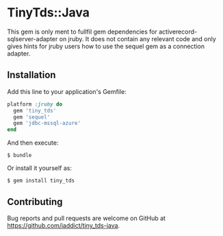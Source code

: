 # TinyTds::Java

This gem is only ment to fullfil gem dependencies for activerecord-sqlserver-adapter on jruby.
It does not contain any relevant code and only gives hints for jruby users how to use the sequel gem as a connection adapter.

## Installation

Add this line to your application's Gemfile:

```ruby
platform :jruby do
  gem 'tiny_tds'
  gem 'sequel'
  gem 'jdbc-mssql-azure'
end
```

And then execute:

    $ bundle

Or install it yourself as:

    $ gem install tiny_tds

## Contributing

Bug reports and pull requests are welcome on GitHub at https://github.com/iaddict/tiny_tds-java.

